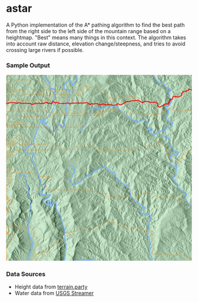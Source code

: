 # astar
A Python implementation of the A* pathing algorithm to find the best path from the right side to the left side of the mountain range based on a heightmap.
"Best" means many things in this context. The algorithm takes into account raw distance, elevation change/steepness, and tries to avoid crossing large rivers if possible.

### Sample Output
![Sample Output](https://raw.githubusercontent.com/trevnels/astar/master/sample_output.jpg)

### Data Sources
- Height data from [terrain.party](https://terrain.party/)
- Water data from [USGS Streamer](https://txpub.usgs.gov/DSS/streamer/web/)